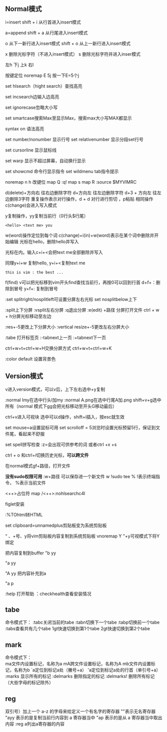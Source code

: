 ## Normal模式
i=insert
shift + i 从行首进入insert模式

a=append
shift + a 从行尾进入insert模式

o 从下一新行进入insert模式
shift + o 从上一新行进入insert模式

x 删除光标字符（不进入insert模式）
s 删除光标字符并进入inser模式

左h 下j 上k 右l

按键定位
noremap E 5j 按一下E=5个j

set hlsearch（hight search）查找高亮

set incsearch边输入边高亮

set ignorecase忽略大小写

set smartcase搜索Max至显示Max，搜索max大小写MAX都显示

syntax on 语法高亮

set number/nonumber 显示行号 
set relativenumber 显示分段set行号

set cursorline 显示鼠标线

set warp 显示不超过屏幕，自动换行显示

set showcmd 命令行显示指令
set wildmenu tab指令提示

noremap n h 改键位
map Q  :q!<CR>
map s <nop>
map R :source $MYVIMRC<CR>

<operation><motion>
d(delete)+方向右 往右边删除字符
d+方向左 往左边删除字符
d+3 + 方向左 往左边删除3字符
重复操作表示对行操作，d + d 对行进行剪切 ，p粘贴
相同操作c(change)会进入写入模式

y复制操作，yy复制当前行（0行头$行尾）
  

```
<hello> <text me> you
```
w(word)操作定位到每个词
c(change)+i(in)+w(word)表示在某个词中删除并开始编辑
光标在hello，删除hello并写入

光标在<text me>内。输入c+i+<会把text me全部删除并写入

同理y+i+w 复制hello, y+i+<复制text me

```
this is vim : the best ...
```
f(find) v可以把光标移到vim开头find查找当前行，再按0可以回到行首
d+f+：删除到冒号
y+f+: 复制到冒号

:set splitright/nosplitleft可设置分屏左右光标
set nosplitbelow上下

:split上下分屏
:vsplit左右分屏
:q退出分屏
:e(edit) +路径 分屏打开文件
ctrl + w + h分屏光标移动至左边

:res+-5更改上下分屏大小
:vertical resize+-5更改左右分屏大小

:tabe 打开标签页
:-tabnext上一页
:+tabnext下一页

ctrl+w+t+ctrl+w+H交换分屏方式
ctrl+w+t+ctrl+w+K

:color default 设置背景色

## Version模式

v进入version模式，可以v后，上下左右选中+y复制

:normal Imy在选中行头I加my
:normal A.png在选中行尾A加.png
shift+v+g选中所有（normal 模式下gg会把光标移动至开头G移动最后）

ctrl+v进入可视块 选中可以d操作，shift+i插入，按esc就生效

set mouse=a设置鼠标可用
set scrolloff = 5浏览时设置光标预留5行，保证到文件尾，看起来不舒服

set spell拼写检查
:z=会出现可供参考的词
或者ctrl +x +s

ctrl + o 和ctrl+i切换历史光标，**可以跨文件**

在normal模式gf+路径，打开文件

**没有sudo权限可用**
:w+路径 可以保存进一个新文件
w !sudo tee % !表示终端指令， %表示当前文件

<++>占位符
map <LEADER><LEADER> <ESC>/<++><CR>:nohlsearch<CR>c4l

figlet安装

:%TOhtml转HTML


set clipboard=unnamedplus剪贴板变为系统剪贴板

“ 、+号、y将vim剪贴板内容复制到系统剪贴板
vnoremap Y "+y可视模式下将Y绑定

把内容复制到buffer
"b yy

"a yy

"A yy 把内容补充到a

"a p

:help 打开帮助
：checkhealth查看安装情况

## tabe
命令模式下：
:tabc关闭当前的tabe
:tabn切换下一个tabe
:tabp切换前一个tabe
:tabs查看共有几个tabe
1gt快速切换到第1个tabe
2gt快速切换到第2个tabe
  
## mark
命令模式下：  
ma文件内设置标记，名称为a
mA跨文件设置标记，名称为A
mb文件内设置标记，名称为b
`a定位到标记a处（撇号+a）
'a定位到标记a处的行首（单引号+a）
:marks 显示所有的标记
:delmarks 删除指定的标记
:delmarks! 删除所有标记（大些字母的标记除外）
## reg
双引号）加上一个 a-z 的字母来给定义一个有名字的寄存器
""表示无名寄存器
"ayy 表示的是复制当前行内容到 a 寄存器当中
"ap 表示的是从 a 寄存器当中取出内容
:reg a列出a寄存器的内容
